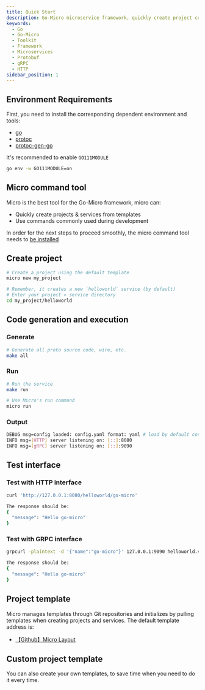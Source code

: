 ```yaml
---
title: Quick Start
description: Go-Micro microservice framework, quickly create project code, and generate Go engineering projects
keywords:
  - Go
  - Go-Micro
  - Toolkit
  - Framework
  - Microservices
  - Protobuf
  - gRPC
  - HTTP
sidebar_position: 1
---
```


## Environment Requirements
First, you need to install the corresponding dependent environment and tools:
- [go](https://golang.org/dl/)
- [protoc](https://github.com/protocolbuffers/protobuf)
- [protoc-gen-go](https://github.com/protocolbuffers/protobuf-go)

It's recommended to enable `GO111MODULE`
```bash
go env -w GO111MODULE=on
```

## Micro command tool
Micro is the best tool for the Go-Micro framework, micro can:
- Quickly create projects & services from templates
- Use commands commonly used during development

In order for the next steps to proceed smoothly, the micro command tool needs to [be installed](usage.md#installation)

## Create project
```bash
# Create a project using the default template
micro new my_project

# Remember, it creates a new `helloworld` service (by default)
# Enter your project > service directory
cd my_project/helloworld
```
## Code generation and execution
### Generate
```bash
# Generate all proto source code, wire, etc.
make all
```

### Run
```bash
# Run the service
make run

# Use Micro's run command
micro run
```

### Output
```bash
DEBUG msg=config loaded: config.yaml format: yaml # load by default configs/config.yaml configuration file
INFO msg=[HTTP] server listening on: [::]:8080
INFO msg=[gRPC] server listening on: [::]:9090
```

## Test interface
### Test with HTTP interface
```bash
curl 'http://127.0.0.1:8080/helloworld/go-micro'

The response should be:
{
  "message": "Hello go-micro"
}
```

### Test with GRPC interface
```bash
grpcurl -plaintext -d '{"name":"go-micro"}' 127.0.0.1:9090 helloworld.v1.Greeter.SayHello

The response should be:
{
  "message": "Hello go-micro"
}
```

## Project template
Micro manages templates through Git repositories and initializes by pulling templates when creating projects and services. The default template address is:

* [【Github】Micro Layout](https://github.com/devexps/go-layout)

## Custom project template
You can also create your own templates, to save time when you need to do it every time.